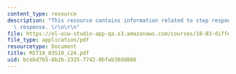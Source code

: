 ```yaml
---
content_type: resource
description: "This resource contains information related to step response and impulse\
  \ response. \r\n\r\n"
file: https://ol-ocw-studio-app-qa.s3.amazonaws.com/courses/18-03-differential-equations-spring-2010/bcebd7b56b2b233577420bfab38dd868_MIT18_03S10_c24.pdf
file_type: application/pdf
resourcetype: Document
title: MIT18_03S10_c24.pdf
uid: bcebd7b5-6b2b-2335-7742-0bfab38dd868
---
```

